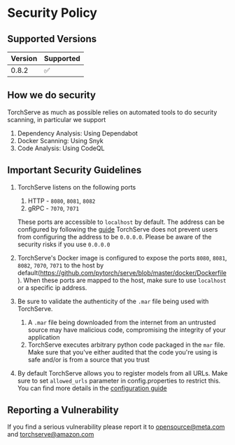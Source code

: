 # Security Policy

## Supported Versions

| Version | Supported          |
| ------- | ------------------ |
| 0.8.2   | :white_check_mark: |


## How we do security

TorchServe as much as possible relies on automated tools to do security scanning, in particular we support
1. Dependency Analysis: Using Dependabot
2. Docker Scanning: Using Snyk
3. Code Analysis: Using CodeQL

## Important Security Guidelines

1. TorchServe listens on the following ports
    1. HTTP - `8080`, `8081`, `8082`
    2. gRPC - `7070`, `7071`

    These ports are accessible to `localhost` by default.  The address can be configured by following the [guide](https://github.com/pytorch/serve/blob/master/docs/configuration.md#configure-torchserve-listening-address-and-port)
    TorchServe does not prevent users from configuring the address to be `0.0.0.0`. Please be aware of the security risks if you use `0.0.0.0`
2. TorchServe's Docker image is configured to expose the ports `8080`, `8081`, `8082`, `7070`, `7071` to the host by default(https://github.com/pytorch/serve/blob/master/docker/Dockerfile). When these ports are mapped to the host, make sure to use `localhost` or a specific ip address.

3. Be sure to validate the authenticity of the `.mar` file being used with TorchServe.
    1. A `.mar` file being downloaded from the internet from an untrusted source may have malicious code, compromising the integrity of your application
    2. TorchServe executes arbitrary python code packaged in the `mar` file. Make sure that you've either audited that the code you're using is safe and/or is from a source that you trust
4. By default TorchServe allows you to register models from all URLs. Make sure to set `allowed_urls` parameter in config.properties to restrict this. You can find more details in the [configuration guide](https://github.com/pytorch/serve/blob/master/docs/configuration.md#other-properties)





## Reporting a Vulnerability

If you find a serious vulnerability please report it to opensource@meta.com and torchserve@amazon.com
